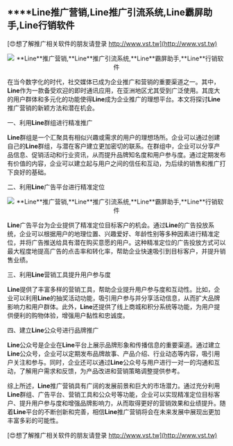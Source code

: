 ## ****Line**推广营销,**Line**推广引流系统,**Line**霸屏助手,**Line**行销软件**

[😍想了解推广相关软件的朋友请登录 http://www.vst.tw](http://www.vst.tw)

 <center><img src="https://vst.tw/MP4/tuiguang/png/4.png" alt="**Line**推广营销,**Line**推广引流系统,**Line**霸屏助手,**Line**行销软件"></center>

在当今数字化的时代，社交媒体已成为企业推广和营销的重要渠道之一。其中，**Line**作为一款备受欢迎的即时通讯应用，在亚洲地区尤其受到广泛使用。其庞大的用户群体和多元化的功能使得**Line**成为企业推广的理想平台。本文将探讨**Line**推广营销的新颖方法和潜在机会。

一、利用**Line**群组进行精准推广

**Line**群组是一个汇聚具有相似兴趣或需求的用户的理想场所。企业可以通过创建自己的**Line**群组，与潜在客户建立更加密切的联系。在群组中，企业可以分享产品信息、促销活动和行业资讯，从而提升品牌知名度和用户参与度。通过定期发布有价值的内容，企业可以建立起与用户之间的信任和互动，为后续的销售和推广打下良好的基础。

二、利用**Line**广告平台进行精准定位

 <center><img src="https://vst.tw/MP4/tuiguang/png/1.png" alt="**Line**推广营销,**Line**推广引流系统,**Line**霸屏助手,**Line**行销软件"></center>

**Line**广告平台为企业提供了精准定位目标客户的机会。通过**Line**的广告投放系统，企业可以根据用户的地理位置、兴趣爱好、年龄性别等多种因素进行精准定位，并将广告推送给具有潜在购买意愿的用户。这种精准定位的广告投放方式可以最大程度地提高广告的点击率和转化率，帮助企业快速吸引到目标客户，并提升销售业绩。

三、利用**Line**营销工具提升用户参与度

**Line**提供了丰富多样的营销工具，帮助企业提升用户参与度和互动性。比如，企业可以利用**Line**的抽奖活动功能，吸引用户参与并分享活动信息，从而扩大品牌影响力和用户群体。此外，**Line**还提供了线上商城和积分系统等功能，为用户提供便利的购物体验，增强用户黏性和忠诚度。

四、建立**Line**公众号进行品牌推广

**Line**公众号是企业在**Line**平台上展示品牌形象和传播信息的重要渠道。通过建立**Line**公众号，企业可以定期发布品牌故事、产品介绍、行业动态等内容，吸引用户关注和参与。同时，企业还可以通过**Line**公众号与用户进行一对一的沟通和互动，了解用户需求和反馈，为产品改进和营销策略调整提供参考。

综上所述，**Line**推广营销具有广阔的发展前景和巨大的市场潜力。通过充分利用**Line**群组、广告平台、营销工具和公众号等功能，企业可以实现精准定位目标客户、提升用户参与度和增强品牌影响力，从而取得更好的营销效果和业绩提升。随着**Line**平台的不断创新和完善，相信**Line**推广营销将会在未来发展中展现出更加丰富多彩的可能性。

[😍想了解推广相关软件的朋友请登录 http://www.vst.tw](http://www.vst.tw)



